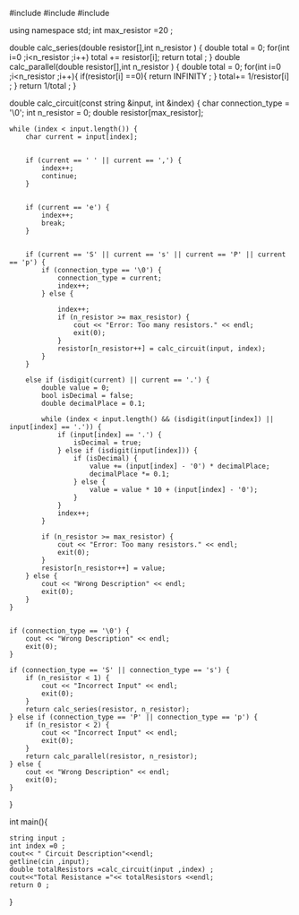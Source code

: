 #include <iostream>
#include <string>
#include <cmath>

using namespace std;
int max_resistor =20 ;

double calc_series(double resistor[],int n_resistor )
{
double total = 0;
for(int i=0 ;i<n_resistor ;i++)
total += resistor[i];
return total ;
}
double calc_parallel(double resistor[],int n_resistor )
{
double total = 0;
for(int i=0 ;i<n_resistor ;i++){
        if(resistor[i] ==0){
            return INFINITY ;
        }
total+= 1/resistor[i] ;
}
return 1/total ;
}

double calc_circuit(const string &input, int &index) {
    char connection_type = '\0';
    int n_resistor = 0;
    double resistor[max_resistor];

    while (index < input.length()) {
        char current = input[index];


        if (current == ' ' || current == ',') {
            index++;
            continue;
        }


        if (current == 'e') {
            index++;
            break;
        }


        if (current == 'S' || current == 's' || current == 'P' || current == 'p') {
            if (connection_type == '\0') {
                connection_type = current;
                index++;
            } else {

                index++;
                if (n_resistor >= max_resistor) {
                    cout << "Error: Too many resistors." << endl;
                    exit(0);
                }
                resistor[n_resistor++] = calc_circuit(input, index);
            }
        }

        else if (isdigit(current) || current == '.') {
            double value = 0;
            bool isDecimal = false;
            double decimalPlace = 0.1;

            while (index < input.length() && (isdigit(input[index]) || input[index] == '.')) {
                if (input[index] == '.') {
                    isDecimal = true;
                } else if (isdigit(input[index])) {
                    if (isDecimal) {
                        value += (input[index] - '0') * decimalPlace;
                        decimalPlace *= 0.1;
                    } else {
                        value = value * 10 + (input[index] - '0');
                    }
                }
                index++;
            }

            if (n_resistor >= max_resistor) {
                cout << "Error: Too many resistors." << endl;
                exit(0);
            }
            resistor[n_resistor++] = value;
        } else {
            cout << "Wrong Description" << endl;
            exit(0);
        }
    }


    if (connection_type == '\0') {
        cout << "Wrong Description" << endl;
        exit(0);
    }

    if (connection_type == 'S' || connection_type == 's') {
        if (n_resistor < 1) {
            cout << "Incorrect Input" << endl;
            exit(0);
        }
        return calc_series(resistor, n_resistor);
    } else if (connection_type == 'P' || connection_type == 'p') {
        if (n_resistor < 2) {
            cout << "Incorrect Input" << endl;
            exit(0);
        }
        return calc_parallel(resistor, n_resistor);
    } else {
        cout << "Wrong Description" << endl;
        exit(0);
    }
}

int main(){

    string input ;
    int index =0 ;
    cout<< " Circuit Description"<<endl;
    getline(cin ,input);
    double totalResistors =calc_circuit(input ,index) ;
    cout<<"Total Resistance ="<< totalResistors <<endl;
    return 0 ;
}
